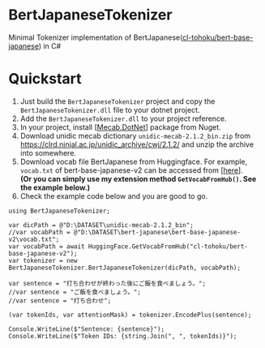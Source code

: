 # BertJapaneseTokenizer
Minimal Tokenizer implementation of BertJapanese([cl-tohoku/bert-base-japanese](https://github.com/cl-tohoku/bert-japanese)) in C#

# Quickstart
1. Just build the `BertJapaneseTokenizer` project and copy the `BertJapaneseTokenizer.dll` file to your dotnet project.
2. Add the `BertJapaneseTokenizer.dll` to your project reference.
3. In your project, install [[Mecab.DotNet](https://github.com/kekyo/MeCab.DotNet)] package from Nuget.
4. Download unidic mecab dictionary `unidic-mecab-2.1.2_bin.zip` from https://clrd.ninjal.ac.jp/unidic_archive/cwj/2.1.2/ and unzip the archive into somewhere.
5. Download vocab file BertJapanese from Huggingface. For example, `vocab.txt` of bert-base-japanese-v2 can be accessed from [[here](https://huggingface.co/cl-tohoku/bert-base-japanese-v2/tree/main)].  
**(Or you can simply use my extension method `GetVocabFromHub()`. See the example below.)**
6. Check the example code below and you are good to go.

```CSharp
using BertJapaneseTokenizer;

var dicPath = @"D:\DATASET\unidic-mecab-2.1.2_bin";
//var vocabPath = @"D:\DATASET\bert-japanese\bert-base-japanese-v2\vocab.txt";
var vocabPath = await HuggingFace.GetVocabFromHub("cl-tohoku/bert-base-japanese-v2");
var tokenizer = new BertJapaneseTokenizer.BertJapaneseTokenizer(dicPath, vocabPath);

var sentence = "打ち合わせが終わった後にご飯を食べましょう。";
//var sentence = "ご飯を食べましょう。";
//var sentence = "打ち合わせ";

(var tokenIds, var attentionMask) = tokenizer.EncodePlus(sentence);

Console.WriteLine($"Sentence: {sentence}");
Console.WriteLine($"Token IDs: {string.Join(", ", tokenIds)}");
```

